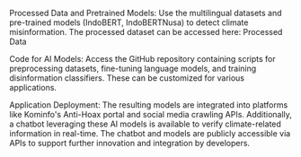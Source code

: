 Processed Data and Pretrained Models:
 Use the multilingual datasets and pre-trained models (IndoBERT, IndoBERTNusa) to detect climate misinformation. The processed dataset can be accessed here: Processed Data
 
 Code for AI Models:
 Access the GitHub repository containing scripts for preprocessing datasets, fine-tuning language models, and training disinformation classifiers. These can be customized for various applications.
 
 Application Deployment:
 The resulting models are integrated into platforms like Kominfo's Anti-Hoax portal and social media crawling APIs. Additionally, a chatbot leveraging these AI models is available to verify climate-related information in real-time. The chatbot and models are publicly accessible via APIs to support further innovation and integration by developers.
